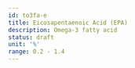 ```yaml
---
id: to3fa-e
title: Eicosapentaenoic Acid (EPA)
description: Omega-3 fatty acid
status: draft
unit: '%'
range: 0.2 - 1.4
---
```


